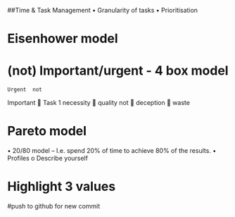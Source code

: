 ##Time & Task Management
•	Granularity of tasks
•	Prioritisation
#	Eisenhower model
#	(not) Important/urgent - 4 box model
	Urgent	not
Important		Task 1 necessity		quality
not		deception		waste
#	Pareto model
•	20/80 model – I.e. spend 20% of time to achieve 80% of the results.
•	Profiles
o	Describe yourself
#	Highlight 3 values
#push to github for new commit
